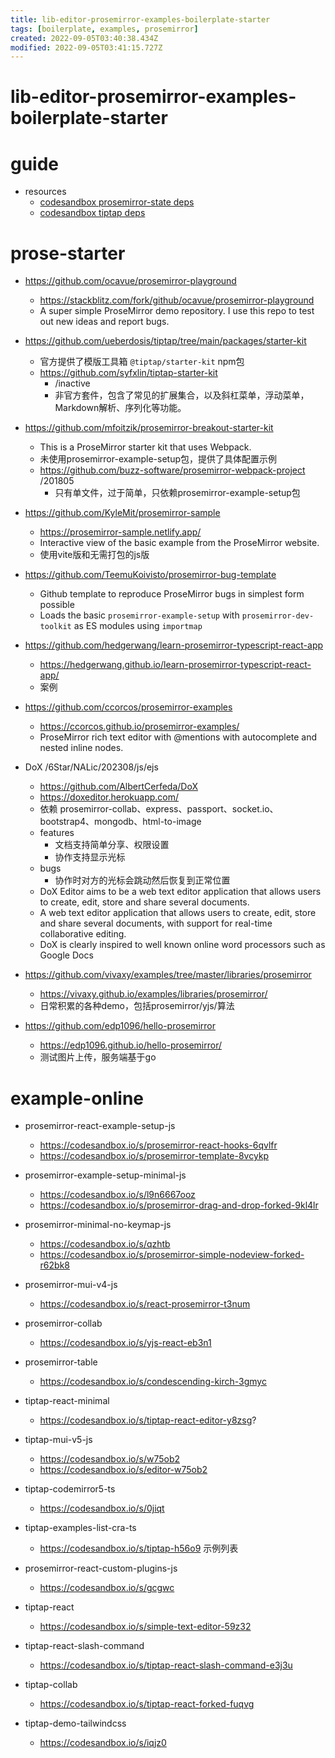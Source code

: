 ```yaml
---
title: lib-editor-prosemirror-examples-boilerplate-starter
tags: [boilerplate, examples, prosemirror]
created: 2022-09-05T03:40:38.434Z
modified: 2022-09-05T03:41:15.727Z
---
```


# lib-editor-prosemirror-examples-boilerplate-starter

# guide

- resources
  - [codesandbox prosemirror-state deps](https://codesandbox.io/examples/package/prosemirror-state)
  - [codesandbox tiptap deps](https://codesandbox.io/examples/package/@tiptap/core)
# prose-starter
- https://github.com/ocavue/prosemirror-playground
  - https://stackblitz.com/fork/github/ocavue/prosemirror-playground
  - A super simple ProseMirror demo repository. I use this repo to test out new ideas and report bugs.



- https://github.com/ueberdosis/tiptap/tree/main/packages/starter-kit
  - 官方提供了模版工具箱 `@tiptap/starter-kit` npm包
  - https://github.com/syfxlin/tiptap-starter-kit
    - /inactive
    - 非官方套件，包含了常见的扩展集合，以及斜杠菜单，浮动菜单，Markdown解析、序列化等功能。

- https://github.com/mfoitzik/prosemirror-breakout-starter-kit
  - This is a ProseMirror starter kit that uses Webpack.
  - 未使用prosemirror-example-setup包，提供了具体配置示例
  - https://github.com/buzz-software/prosemirror-webpack-project /201805
    - 只有单文件，过于简单，只依赖prosemirror-example-setup包
- https://github.com/KyleMit/prosemirror-sample
  - https://prosemirror-sample.netlify.app/
  - Interactive view of the basic example from the ProseMirror website.
  - 使用vite版和无需打包的js版

- https://github.com/TeemuKoivisto/prosemirror-bug-template
  - Github template to reproduce ProseMirror bugs in simplest form possible
  - Loads the basic `prosemirror-example-setup` with `prosemirror-dev-toolkit` as ES modules using `importmap`

- https://github.com/hedgerwang/learn-prosemirror-typescript-react-app
  - https://hedgerwang.github.io/learn-prosemirror-typescript-react-app/
  - 案例

- https://github.com/ccorcos/prosemirror-examples
  - https://ccorcos.github.io/prosemirror-examples/
  - ProseMirror rich text editor with @mentions with autocomplete and nested inline nodes.

- DoX /6Star/NALic/202308/js/ejs
  - https://github.com/AlbertCerfeda/DoX
  - https://doxeditor.herokuapp.com/
  - 依赖 prosemirror-collab、express、passport、socket.io、bootstrap4、mongodb、html-to-image
  - features
    - 文档支持简单分享、权限设置
    - 协作支持显示光标
  - bugs
    - 协作时对方的光标会跳动然后恢复到正常位置
  - DoX Editor aims to be a web text editor application that allows users to create, edit, store and share several documents.
  - A web text editor application that allows users to create, edit, store and share several documents, with support for real-time collaborative editing.
  - DoX is clearly inspired to well known online word processors such as Google Docs

- https://github.com/vivaxy/examples/tree/master/libraries/prosemirror
  - https://vivaxy.github.io/examples/libraries/prosemirror/
  - 日常积累的各种demo，包括prosemirror/yjs/算法

- https://github.com/edp1096/hello-prosemirror
  - https://edp1096.github.io/hello-prosemirror/
  - 测试图片上传，服务端基于go
# example-online
- prosemirror-react-example-setup-js
  - https://codesandbox.io/s/prosemirror-react-hooks-6qvlfr
  - https://codesandbox.io/s/prosemirror-template-8vcykp

- prosemirror-example-setup-minimal-js
  - https://codesandbox.io/s/l9n6667ooz
  - https://codesandbox.io/s/prosemirror-drag-and-drop-forked-9kl4lr

- prosemirror-minimal-no-keymap-js
  - https://codesandbox.io/s/qzhtb
  - https://codesandbox.io/s/prosemirror-simple-nodeview-forked-r62bk8

- prosemirror-mui-v4-js
  - https://codesandbox.io/s/react-prosemirror-t3num

- prosemirror-collab
  - https://codesandbox.io/s/yjs-react-eb3n1

- prosemirror-table
  - https://codesandbox.io/s/condescending-kirch-3gmyc

- tiptap-react-minimal
  - https://codesandbox.io/s/tiptap-react-editor-y8zsg?

- tiptap-mui-v5-js
  - https://codesandbox.io/s/w75ob2
  - https://codesandbox.io/s/editor-w75ob2

- tiptap-codemirror5-ts
  - https://codesandbox.io/s/0jiqt

- tiptap-examples-list-cra-ts
  - https://codesandbox.io/s/tiptap-h56o9 示例列表

- prosemirror-react-custom-plugins-js
  - https://codesandbox.io/s/gcgwc

- tiptap-react
  - https://codesandbox.io/s/simple-text-editor-59z32

- tiptap-react-slash-command
  - https://codesandbox.io/s/tiptap-react-slash-command-e3j3u

- tiptap-collab
  - https://codesandbox.io/s/tiptap-react-forked-fuqvg

- tiptap-demo-tailwindcss
  - https://codesandbox.io/s/iqjz0
